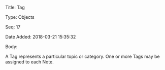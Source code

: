 Title:  Tag

Type:   Objects

Seq:    17

Date Added: 2018-03-21 15:35:32

Body:   
 
A Tag represents a particular topic or category. One or more Tags may be assigned to each Note. 


